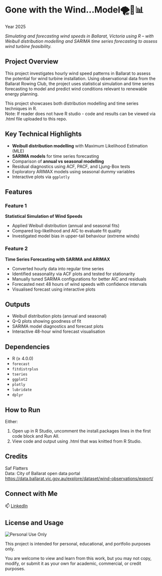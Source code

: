 # Gone with the Wind...Model🌪️💚📊
Year 2025

_Simulating and forecasting wind speeds in Ballarat, Victoria using R – with Weibull distribution modelling and SARIMA time series forecasting to assess wind turbine feasibility._



## Project Overview

This project investigates hourly wind speed patterns in Ballarat to assess the potential for wind turbine installation. Using observational data from the Ballarat Rowing Club, the project uses statistical simulation and time series forecasting to model and predict wind conditions relevant to renewable energy planning.

This project showcases both distribution modelling and time series techniques in R.  
Note: If reader does not have R studio - code and results can be viewed via .html file uploaded to this repo. 


## Key Technical Highlights

- **Weibull distribution modelling** with Maximum Likelihood Estimation (MLE)
- **SARIMA models** for time series forecasting
- Comparison of **annual vs seasonal modelling**
- Residual diagnostics using ACF, PACF, and Ljung-Box tests
- Exploratory ARIMAX models using seasonal dummy variables
- Interactive plots via `ggplotly`



## Features

### Feature 1  
**Statistical Simulation of Wind Speeds**  
- Applied Weibull distribution (annual and seasonal fits)  
- Compared log-likelihood and AIC to evaluate fit quality  
- Investigated model bias in upper-tail behaviour (extreme winds)

### Feature 2  
**Time Series Forecasting with SARIMA and ARIMAX**  
- Converted hourly data into regular time series  
- Identified seasonality via ACF plots and tested for stationarity  
- Manually tuned SARIMA configurations for better AIC and residuals  
- Forecasted next 48 hours of wind speeds with confidence intervals  
- Visualised forecast using interactive plots



## Outputs

- Weibull distribution plots (annual and seasonal)
- Q–Q plots showing goodness of fit
- SARIMA model diagnostics and forecast plots
- Interactive 48-hour wind forecast visualisation



## Dependencies

- R (≥ 4.0.0)
- `forecast`
- `fitdistrplus`
- `tseries`
- `ggplot2`
- `plotly`
- `lubridate`
- `dplyr`



## How to Run

Either: 
1. Open up in R Studio, uncomment the install.packages lines in the first code block and Run All. 
2. View code and output using .html that was knitted from R Studio. 

## Credits
Saf Flatters  
Data: City of Ballarat open data portal https://data.ballarat.vic.gov.au/explore/dataset/wind-observations/export/


## Connect with Me

📫 [LinkedIn](https://www.linkedin.com/in/safflatters/)


## License and Usage

![Personal Use Only](https://img.shields.io/badge/Personal%20Use-Only-blueviolet?style=for-the-badge)

  

This project is intended for personal, educational, and portfolio purposes only.

You are welcome to view and learn from this work, but you may not copy, modify, or submit it as your own for academic, commercial, or credit purposes.